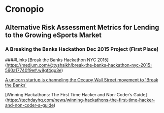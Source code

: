 # Cronopio 
## Alternative Risk Assessment Metrics for Lending to the Growing eSports Market
### A Breaking the Banks Hackathon Dec 2015 Project (First Place)


####Links
[Break the Banks Hackathon NYC 2015] (https://medium.com/@tyshaikh/break-the-banks-hackathon-nyc-2015-560a17740f9e#.w8gf4gu3e)

[A unicorn startup is channeling the Occupy Wall Street movement to 'Break the 
Banks' ](http://www.businessinsider.com/break-the-banks-hackathon-2015-12)

[Winning Hackathons: The First Time Hacker and Non-Coder’s Guide] (https://techdayhq.com/news/winning-hackathons-the-first-time-hacker-and-non-coder-s-guide)
